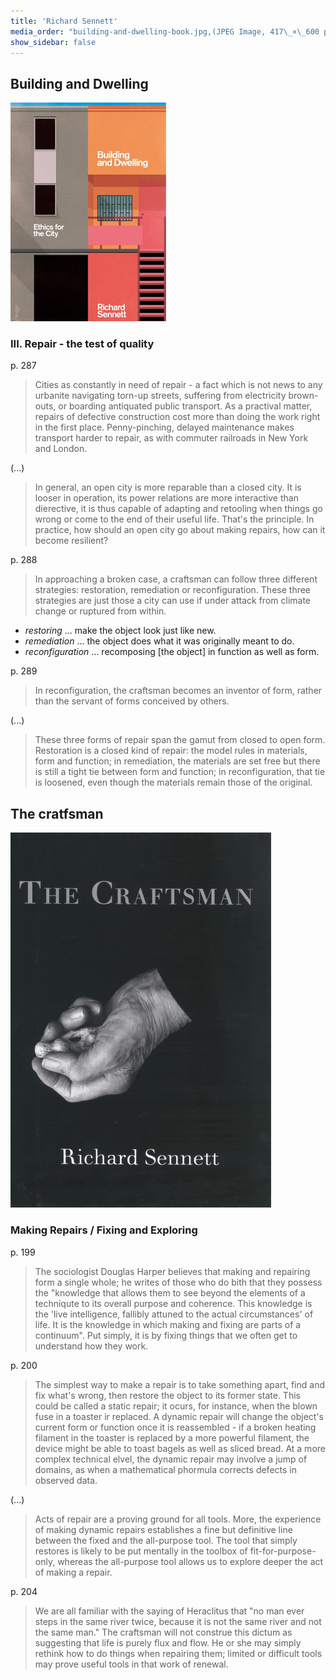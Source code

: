 ```yaml
---
title: 'Richard Sennett'
media_order: "building-and-dwelling-book.jpg,(JPEG Image, 417\_×\_600 pixels).jpeg"
show_sidebar: false
---
```


## Building and Dwelling

![](building-and-dwelling-book.jpg)

### III. Repair - the test of quality

p. 287

> Cities as constantly in need of repair - a fact which is not news to any urbanite navigating torn-up streets, suffering from electricity brown-outs, or boarding antiquated public transport. As a practival matter, repairs of defective construction cost more than doing the work right in the first place. Penny-pinching, delayed maintenance makes transport harder to repair, as with commuter railroads in New York and London.

(...)

> In general, an open city is more reparable than a closed city. It is looser in operation, its power relations are more interactive than dierective, it is thus capable of adapting and retooling when things go wrong or come to the end of their useful life. That's the principle. In practice, how should an open city go about making repairs, how can it become resilient?

p. 288

> In approaching a broken case, a craftsman can follow three different strategies: restoration, remediation or reconfiguration. These three strategies are just those a city can use if under attack from climate change or ruptured from within.

- *restoring* ... make the object look just like new.
- *remediation* ... the object does what it was originally meant to do.
- *reconfiguration* ... recomposing \[the object\] in function as well as form.

p. 289

> In reconfiguration, the craftsman becomes an inventor of form, rather than the servant of forms conceived by others.

(...)

> These three forms of repair span the gamut from closed to open form. Restoration is a closed kind of repair: the model rules in materials, form and function; in remediation, the materials are set free but there is still a tight tie between form and function; in reconfiguration, that tie is loosened, even though the materials remain those of the original.

## The cratfsman

![](%28JPEG%20Image,%20417%C2%A0%C3%97%C2%A0600%20pixels%29.jpeg)

### Making Repairs / Fixing and Exploring

p. 199

> The sociologist Douglas Harper believes that making and repairing form a single whole; he writes of those who do bith that they possess the "knowledge that allows them to see beyond the elements of a techniqute to its overall purpose and coherence. This knowledge is the 'live intelligence, fallibly attuned to the actual circumstances' of life. It is the knowledge in which making and fixing are parts of a continuum". Put simply, it is by fixing things that we often get to understand how they work.

p. 200

> The simplest way to make a repair is to take something apart, find and fix what's wrong, then restore the object to its former state. This could be called a static repair; it ocurs, for instance, when the blown fuse in a toaster ir replaced. A dynamic repair will change the object's current form or function once it is reassembled - if a broken heating filament in the toaster is replaced by a more powerful filament, the device might be able to toast bagels as well as sliced bread. At a more complex technical elvel, the dynamic repair may involve a jump of domains, as when a mathematical phormula corrects defects in observed data. 

(...)

> Acts of repair are a proving ground for all tools. More, the experience of making dynamic repairs establishes a fine but definitive line between the fixed and the all-purpose tool. The tool that simply restores is likely to be put mentally in the toolbox of fit-for-purpose-only, whereas the all-purpose tool allows us to explore deeper the act of making a repair. 

p. 204

> We are all familiar with the saying of Heraclitus that "no man ever steps in the same river twice, because it is not the same river and not the same man." The craftsman will not construe this dictum as suggesting that life is purely flux and flow. He or she may simply rethink how to do things when repairing them; limited or difficult tools may prove useful tools in that work of renewal.



